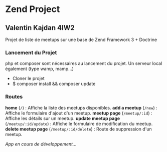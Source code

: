 # Zend Project

## Valentin Kajdan 4IW2

Projet de liste de meetups sur une base de Zend Framework 3 + Doctrine

### Lancement du Projet

php et composer sont nécessaires au lancement du projet. Un serveur local également (type wamp, mamp...)
* Cloner le projet
* $ composer install && composer update

### Routes

**home** (``/``) : Affiche la liste des meetups disponibles.
**add a meetup** (``/new``) : Affiche le formulaire d'ajout d'un meetup.
**meetup page** (``/meetup/:id``) : Affiche les détails sur un meetup.
**update meetup page** (``/meetup/:id/update``) : Affiche le formulaire de modification du meetup.
**delete meetup page** (``/meetup/:id/delete``) : Route de suppression d'un meetup.

*App en cours de développement...*
